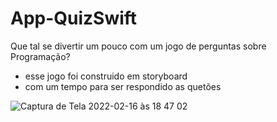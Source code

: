 # App-QuizSwift

Que tal se divertir um pouco com um jogo de perguntas sobre Programação?

- esse jogo foi construido em storyboard
- com um tempo para ser respondido as quetões

![Captura de Tela 2022-02-16 às 18 47 02](https://user-images.githubusercontent.com/85207486/154363661-fc54a567-7ca3-436e-8583-a3b3f1c19e0e.png)

